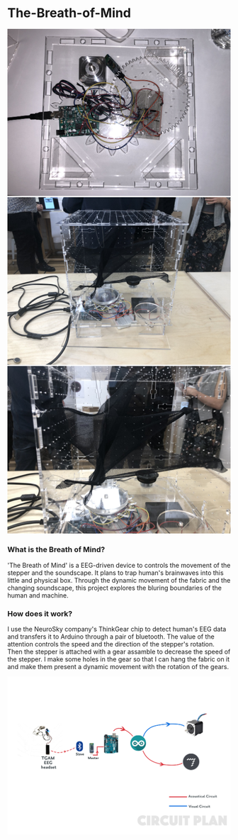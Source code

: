 # The-Breath-of-Mind

![The-Breath-of-Mind](1.jpg)
![The-Breath-of-Mind](2.jpg)
![The-Breath-of-Mind](3.jpg)

### What is the Breath of Mind?

'The Breath of Mind' is a EEG-driven device to controls the movement of the stepper and the soundscape. It plans to trap human's brainwaves into this little and physical box. Through the dynamic movement of the fabric and the changing soundscape, this project explores the bluring boundaries of the human and machine. 

### How does it work?

I use the NeuroSky company's ThinkGear chip to detect human's EEG data and transfers it to Arduino through a pair of bluetooth. The value of the attention controls the speed and the direction of the stepper's rotation. Then the stepper is attached with a gear assamble to decrease the speed of the stepper. I make some holes in the gear so that I can hang the fabric on it and make them present a dynamic movement with the rotation of the gears.

![The-Breath-of-Mind](circuit-plan.jpg)

